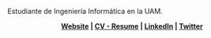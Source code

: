 
<p class="font-extralight">Estudiante de Ingeniería Informática en la <span class="text-green-600 font-bold">UAM</span>.</p>
<p align="center">
  <b>
    <a href="https://gaizkaurdangarin.es">Website</a>  |  
    <a href="https://gaizkaurdangarin.es/resume.pdf">CV - Resume</a> |
    <a href="https://www.linkedin.com/in/gaizka-urdangarin-076415239/">LinkedIn</a> |
    <a href="https://twitter.com/gaizka_urd">Twitter</a>
  </b>
</p>
